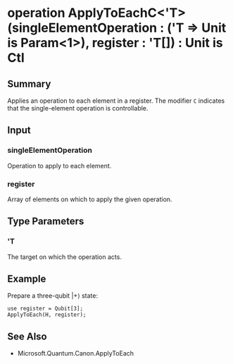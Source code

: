 # operation ApplyToEachC<'T>(singleElementOperation : ('T => Unit is Param<1>), register : 'T[]) : Unit is Ctl

## Summary
Applies an operation to each element in a register.
The modifier `C` indicates that the single-element operation is controllable.

## Input
### singleElementOperation
Operation to apply to each element.
### register
Array of elements on which to apply the given operation.

## Type Parameters
### 'T
The target on which the operation acts.

## Example
Prepare a three-qubit |+⟩ state:
```qsharp
use register = Qubit[3];
ApplyToEach(H, register);
```

## See Also
- Microsoft.Quantum.Canon.ApplyToEach
